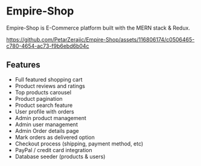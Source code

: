 # Empire-Shop

Empire-Shop is E-Commerce platform built with the MERN stack & Redux.

https://github.com/PetarZerajic/Empire-Shop/assets/116806174/c0506465-c780-4654-ac73-f9b6ebd6b04c

## Features

- Full featured shopping cart
- Product reviews and ratings
- Top products carousel
- Product pagination
- Product search feature
- User profile with orders
- Admin product management
- Admin user management
- Admin Order details page
- Mark orders as delivered option
- Checkout process (shipping, payment method, etc)
- PayPal / credit card integration
- Database seeder (products & users)
